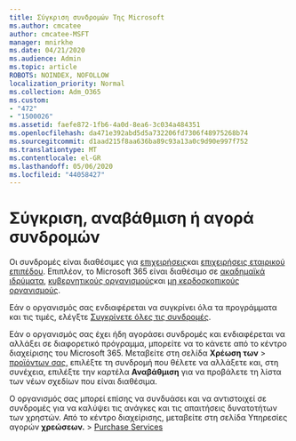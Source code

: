 ```yaml
---
title: Σύγκριση συνδρομών Της Microsoft
ms.author: cmcatee
author: cmcatee-MSFT
manager: mnirkhe
ms.date: 04/21/2020
ms.audience: Admin
ms.topic: article
ROBOTS: NOINDEX, NOFOLLOW
localization_priority: Normal
ms.collection: Adm_O365
ms.custom:
- "472"
- "1500026"
ms.assetid: faefe872-1fb6-4a0d-8ea6-3c034a484351
ms.openlocfilehash: da471e392abd5d5a732206fd7306f48975268b74
ms.sourcegitcommit: d1aad215f8aa636ba89c93a13a0c9d90e997f752
ms.translationtype: MT
ms.contentlocale: el-GR
ms.lasthandoff: 05/06/2020
ms.locfileid: "44058427"
---
```

# <a name="compare-upgrade-or-purchase-subscriptions"></a>Σύγκριση, αναβάθμιση ή αγορά συνδρομών
  
Οι συνδρομές είναι διαθέσιμες για [επιχειρήσεις](https://products.office.com/compare-all-microsoft-office-products?tab=2)και [επιχειρήσεις εταιρικού επιπέδου](https://products.office.com/business/compare-more-office-365-for-business-plans). Επιπλέον, το Microsoft 365 είναι διαθέσιμο σε [ακαδημαϊκά ιδρύματα](https://products.office.com/academic/compare-office-365-education-plans), [κυβερνητικούς οργανισμούς](https://products.office.com/government/compare-office-365-government-plans)και [μη κερδοσκοπικούς οργανισμούς](https://products.office.com/nonprofit/office-365-nonprofit-plans-and-pricing?tab=1).
  
Εάν ο οργανισμός σας ενδιαφέρεται να συγκρίνει όλα τα προγράμματα και τις τιμές, ελέγξτε [Συγκρίνετε όλες τις συνδρομές](https://products.office.com/business/compare-more-office-365-for-business-plans).
  
Εάν ο οργανισμός σας έχει ήδη αγοράσει συνδρομές και ενδιαφέρεται να αλλάξει σε διαφορετικό πρόγραμμα, μπορείτε να το κάνετε από το κέντρο διαχείρισης του Microsoft 365. Μεταβείτε στη σελίδα **Χρέωση των** \> [προϊόντων σας,](https://go.microsoft.com/fwlink/p/?linkid=842054) επιλέξτε τη συνδρομή που θέλετε να αλλάξετε και, στη συνέχεια, επιλέξτε την καρτέλα **Αναβάθμιση** για να προβάλετε τη λίστα των νέων σχεδίων που είναι διαθέσιμα.
  
Ο οργανισμός σας μπορεί επίσης να συνδυάσει και να αντιστοιχεί σε συνδρομές για να καλύψει τις ανάγκες και τις απαιτήσεις δυνατοτήτων των χρηστών. Από το κέντρο διαχείρισης, μεταβείτε στη σελίδα Υπηρεσίες αγορών **χρεώσεων.** \> [Purchase Services](https://go.microsoft.com/fwlink/p/?linkid=868433)